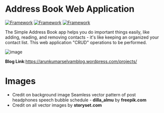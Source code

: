 # Address Book Web Application
[![Framework](https://img.shields.io/badge/Flask-2.3.3-black)](https://flask.palletsprojects.com/en/2.3.x/quickstart/)
[![Framework](https://img.shields.io/badge/Tailwind_CSS-v3.3.1-skyblue)](https://tailwindcss.com/)
[![Framework](https://img.shields.io/badge/SQLite-v3.33.0-blue)](https://www.sqlite.org/index.html)

The Simple Address Book app helps you do important things easily, like adding, reading, and removing contacts - it's like keeping an organized your contact list. This web application "CRUD" operations to be performed.

![image](https://github.com/er-arunkumarselvam/Address-Book-Web-App/assets/113919924/d4b474e2-0cd6-4e31-a1de-a0370a0bcf72)

__Blog Link__:https://arunkumarselvamblog.wordpress.com/projects/
# Images

- Credit on background image Seamless vector pattern of post headphones speech bubble schedule - **dilla_almu** by **freepik.com**
- Credit on all vector images by **storyset.com**
